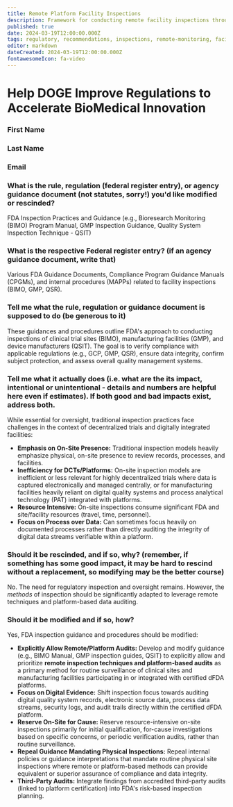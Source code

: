 ```yaml
---
title: Remote Platform Facility Inspections
description: Framework for conducting remote facility inspections through dFDA platform capabilities
published: true
date: 2024-03-19T12:00:00.000Z
tags: regulatory, recommendations, inspections, remote-monitoring, facilities
editor: markdown
dateCreated: 2024-03-19T12:00:00.000Z
fontawesomeIcon: fa-video
---
```


# Help DOGE Improve Regulations to Accelerate BioMedical Innovation

### First Name

### Last Name

### Email

### What is the rule, regulation (federal register entry), or agency guidance document (not statutes, sorry!) you'd like modified or rescinded?

FDA Inspection Practices and Guidance (e.g., Bioresearch Monitoring (BIMO) Program Manual, GMP Inspection Guidance, Quality System Inspection Technique - QSIT)

### What is the respective Federal register entry? (if an agency guidance document, write that)

Various FDA Guidance Documents, Compliance Program Guidance Manuals (CPGMs), and internal procedures (MAPPs) related to facility inspections (BIMO, GMP, QSR).

### Tell me what the rule, regulation or guidance document is supposed to do (be generous to it)

These guidances and procedures outline FDA's approach to conducting inspections of clinical trial sites (BIMO), manufacturing facilities (GMP), and device manufacturers (QSIT). The goal is to verify compliance with applicable regulations (e.g., GCP, GMP, QSR), ensure data integrity, confirm subject protection, and assess overall quality management systems.

### Tell me what it actually does (i.e. what are the its impact, intentional or unintentional - details and numbers are helpful here even if estimates). If both good and bad impacts exist, address both.

While essential for oversight, traditional inspection practices face challenges in the context of decentralized trials and digitally integrated facilities:
*   **Emphasis on On-Site Presence:** Traditional inspection models heavily emphasize physical, on-site presence to review records, processes, and facilities.
*   **Inefficiency for DCTs/Platforms:** On-site inspection models are inefficient or less relevant for highly decentralized trials where data is captured electronically and managed centrally, or for manufacturing facilities heavily reliant on digital quality systems and process analytical technology (PAT) integrated with platforms.
*   **Resource Intensive:** On-site inspections consume significant FDA and site/facility resources (travel, time, personnel).
*   **Focus on Process over Data:** Can sometimes focus heavily on documented processes rather than directly auditing the integrity of digital data streams verifiable within a platform.

### Should it be rescinded, and if so, why? (remember, if something has some good impact, it may be hard to rescind without a replacement, so modifying may be the better course)

No. The need for regulatory inspection and oversight remains. However, the *methods* of inspection should be significantly adapted to leverage remote techniques and platform-based data auditing.

### Should it be modified and if so, how?

Yes, FDA inspection guidance and procedures should be modified:
*   **Explicitly Allow Remote/Platform Audits:** Develop and modify guidance (e.g., BIMO Manual, GMP inspection guides, QSIT) to explicitly allow and prioritize **remote inspection techniques and platform-based audits** as a primary method for routine surveillance of clinical sites and manufacturing facilities participating in or integrated with certified dFDA platforms.
*   **Focus on Digital Evidence:** Shift inspection focus towards auditing digital quality system records, electronic source data, process data streams, security logs, and audit trails directly within the certified dFDA platform.
*   **Reserve On-Site for Cause:** Reserve resource-intensive on-site inspections primarily for initial qualification, for-cause investigations based on specific concerns, or periodic verification audits, rather than routine surveillance.
*   **Repeal Guidance Mandating Physical Inspections:** Repeal internal policies or guidance interpretations that mandate routine physical site inspections where remote or platform-based methods can provide equivalent or superior assurance of compliance and data integrity.
*   **Third-Party Audits:** Integrate findings from accredited third-party audits (linked to platform certification) into FDA's risk-based inspection planning. 
